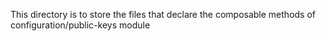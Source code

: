This directory is to store the files that declare the composable methods of configuration/public-keys module